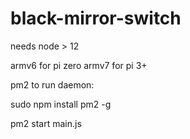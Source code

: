 # black-mirror-switch

needs node > 12

armv6 for pi zero
armv7 for pi 3+

pm2 to run daemon:

sudo npm install pm2 -g

pm2 start main.js
